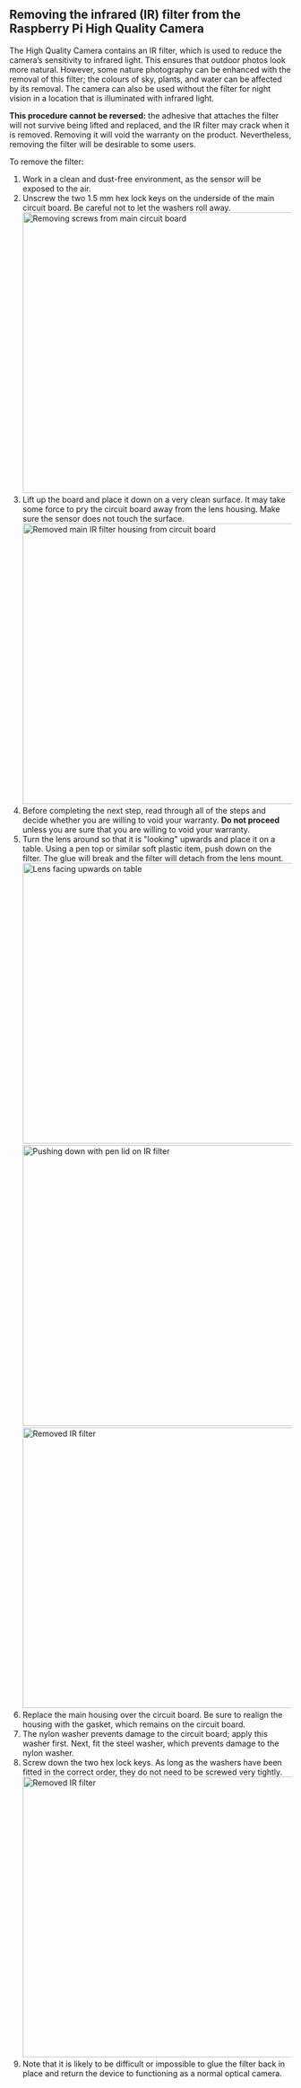## Removing the infrared (IR) filter from the Raspberry Pi High Quality Camera

The High Quality Camera contains an IR filter, which is used to reduce the camera’s sensitivity to infrared light. This ensures that outdoor photos look more natural. However, some nature photography can be enhanced with the removal of this filter; the colours of sky, plants, and water can be affected by its removal. The camera can also be used without the filter for night vision in a location that is illuminated with infrared light.

**This procedure cannot be reversed:** the adhesive that attaches the filter will not survive being lifted and replaced, and the IR filter may crack when it is removed. Removing it will void the warranty on the product. Nevertheless, removing the filter will be desirable to some users.

To remove the filter:
1. Work in a clean and dust-free environment, as the sensor will be exposed to the air.
1. Unscrew the two 1.5 mm hex lock keys on the underside of the main circuit board. Be careful not to let the washers roll away.
<img src="https://raw.githubusercontent.com/cygann/documentation/master/hardware/camera/images/ir_removal_step2.png" 
  alt="Removing screws from main circuit board" width="500" />
1. Lift up the board and place it down on a very clean surface. It may take some force to pry the circuit board away from the lens housing. Make sure the sensor does not touch the surface. 
<img src="https://raw.githubusercontent.com/cygann/documentation/master/hardware/camera/images/ir_removal_step3.png" 
  alt="Removed main IR filter housing from circuit board" width="500" />
1. Before completing the next step, read through all of the steps and decide whether you are willing to void your warranty. **Do not proceed** unless you are sure that you are willing to void your warranty.
1. Turn the lens around so that it is "looking" upwards and place it on a table. Using a pen top or similar soft plastic item, push down on the filter. The glue will break and the filter will detach from the lens mount.
<img src="https://raw.githubusercontent.com/cygann/documentation/master/hardware/camera/images/ir_removal_step5_1.png" 
  alt="Lens facing upwards on table" width="500" />
<img src="https://raw.githubusercontent.com/cygann/documentation/master/hardware/camera/images/ir_removal_step5_2.png" 
  alt="Pushing down with pen lid on IR filter" width="500" />
<img src="https://raw.githubusercontent.com/cygann/documentation/master/hardware/camera/images/ir_removal_step5_3.png" 
  alt="Removed IR filter" width="500" />
1. Replace the main housing over the circuit board. Be sure to realign the housing with the gasket, which remains on the circuit board.
1. The nylon washer prevents damage to the circuit board; apply this washer first. Next, fit the steel washer, which prevents damage to the nylon washer.
1. Screw down the two hex lock keys. As long as the washers have been fitted in the correct order, they do not need to be screwed very tightly.
<img src="https://raw.githubusercontent.com/cygann/documentation/master/hardware/camera/images/ir_removal_step8.png" 
  alt="Removed IR filter" width="500" />
1. Note that it is likely to be difficult or impossible to glue the filter back in place and return the device to functioning as a normal optical camera.
